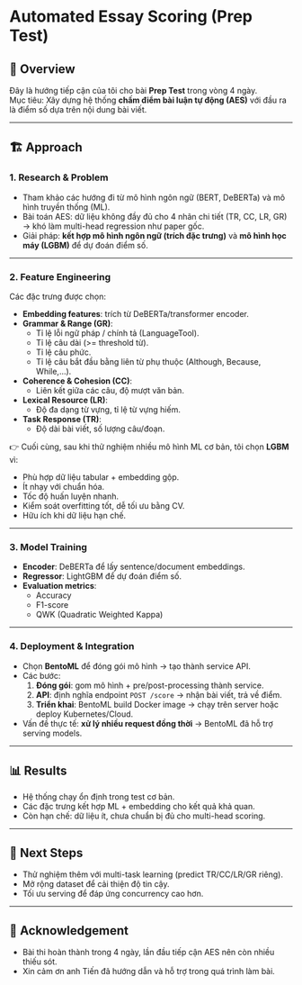 # Automated Essay Scoring (Prep Test)

## 📌 Overview
Đây là hướng tiếp cận của tôi cho bài **Prep Test** trong vòng 4 ngày.  
Mục tiêu: Xây dựng hệ thống **chấm điểm bài luận tự động (AES)** với đầu ra là điểm số dựa trên nội dung bài viết.

---

## 🏗️ Approach

### 1. Research & Problem
- Tham khảo các hướng đi từ mô hình ngôn ngữ (BERT, DeBERTa) và mô hình truyền thống (ML).
- Bài toán AES: dữ liệu không đầy đủ cho 4 nhãn chi tiết (TR, CC, LR, GR) → khó làm multi-head regression như paper gốc.
- Giải pháp: **kết hợp mô hình ngôn ngữ (trích đặc trưng)** và **mô hình học máy (LGBM)** để dự đoán điểm số.

---

### 2. Feature Engineering
Các đặc trưng được chọn:
- **Embedding features**: trích từ DeBERTa/transformer encoder.
- **Grammar & Range (GR)**:
  - Tỉ lệ lỗi ngữ pháp / chính tả (LanguageTool).
  - Tỉ lệ câu dài (>= threshold từ).
  - Tỉ lệ câu phức.
  - Tỉ lệ câu bắt đầu bằng liên từ phụ thuộc (Although, Because, While,...).
- **Coherence & Cohesion (CC)**:
  - Liên kết giữa các câu, độ mượt văn bản.
- **Lexical Resource (LR)**:
  - Độ đa dạng từ vựng, tỉ lệ từ vựng hiếm.
- **Task Response (TR)**:
  - Độ dài bài viết, số lượng câu/đoạn.

👉 Cuối cùng, sau khi thử nghiệm nhiều mô hình ML cơ bản, tôi chọn **LGBM** vì:
- Phù hợp dữ liệu tabular + embedding gộp.
- Ít nhạy với chuẩn hóa.
- Tốc độ huấn luyện nhanh.
- Kiểm soát overfitting tốt, dễ tối ưu bằng CV.
- Hữu ích khi dữ liệu hạn chế.

---

### 3. Model Training
- **Encoder**: DeBERTa để lấy sentence/document embeddings.
- **Regressor**: LightGBM để dự đoán điểm số.
- **Evaluation metrics**:
  - Accuracy
  - F1-score
  - QWK (Quadratic Weighted Kappa)

---

### 4. Deployment & Integration
- Chọn **BentoML** để đóng gói mô hình → tạo thành service API.
- Các bước:
  1. **Đóng gói**: gom mô hình + pre/post-processing thành service.
  2. **API**: định nghĩa endpoint `POST /score` → nhận bài viết, trả về điểm.
  3. **Triển khai**: BentoML build Docker image → chạy trên server hoặc deploy Kubernetes/Cloud.
- Vấn đề thực tế: **xử lý nhiều request đồng thời** → BentoML đã hỗ trợ serving models.

---

## 📊 Results
- Hệ thống chạy ổn định trong test cơ bản.
- Các đặc trưng kết hợp ML + embedding cho kết quả khả quan.
- Còn hạn chế: dữ liệu ít, chưa chuẩn bị đủ cho multi-head scoring.

---

## 🚀 Next Steps
- Thử nghiệm thêm với multi-task learning (predict TR/CC/LR/GR riêng).
- Mở rộng dataset để cải thiện độ tin cậy.
- Tối ưu serving để đáp ứng concurrency cao hơn.

---

## 🙌 Acknowledgement
- Bài thi hoàn thành trong 4 ngày, lần đầu tiếp cận AES nên còn nhiều thiếu sót.  
- Xin cảm ơn anh Tiến đã hướng dẫn và hỗ trợ trong quá trình làm bài.

